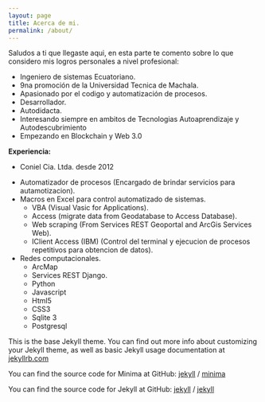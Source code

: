 ```yaml
---
layout: page
title: Acerca de mi.
permalink: /about/
---
```



Saludos a ti que llegaste aqui,
en esta parte te comento sobre lo que considero mis logros personales a nivel profesional:


* Ingeniero de sistemas Ecuatoriano.
* 9na promoción de la Universidad Tecnica de Machala.
* Apasionado por el codigo y automatización de procesos.
* Desarrollador.
* Autodidacta.
* Interesando siempre en ambitos de Tecnologias Autoaprendizaje y Autodescubrimiento
* Empezando en Blockchain y Web 3.0

**Experiencia:**

 * Coniel Cia. Ltda. desde 2012
 - Automatizador de procesos (Encargado de brindar servicios para autamotizacion).
 - Macros en Excel para control automatizado de sistemas.
   - VBA (Visual Vasic for Applications).
   - Access (migrate data from Geodatabase to Access Database).
   - Web scraping (From Services REST Geoportal and ArcGis Services Web).
   - IClient Access (IBM) (Control del terminal y ejecucion de procesos repetitivos para obtencion de datos).
 - Redes computacionales.
   - ArcMap
   - Services REST Django.
    - Python
   - Javascript
   - Html5
   - CSS3
   - Sqlite 3
   - Postgresql
   

This is the base Jekyll theme. You can find out more info about customizing your Jekyll theme, as well as basic Jekyll usage documentation at [jekyllrb.com](https://jekyllrb.com/)

You can find the source code for Minima at GitHub:
[jekyll][jekyll-organization] /
[minima](https://github.com/jekyll/minima)

You can find the source code for Jekyll at GitHub:
[jekyll][jekyll-organization] /
[jekyll](https://github.com/jekyll/jekyll)


[jekyll-organization]: https://github.com/jekyll
